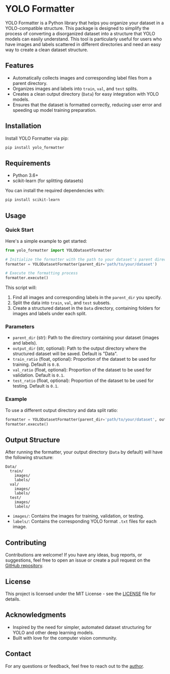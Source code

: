 # YOLO Formatter

YOLO Formatter is a Python library that helps you organize your dataset in a YOLO-compatible structure. This package is designed to simplify the process of converting a disorganized dataset into a structure that YOLO models can easily understand. This tool is particularly useful for users who have images and labels scattered in different directories and need an easy way to create a clean dataset structure.

## Features
- Automatically collects images and corresponding label files from a parent directory.
- Organizes images and labels into `train`, `val`, and `test` splits.
- Creates a clean output directory (`Data`) for easy integration with YOLO models.
- Ensures that the dataset is formatted correctly, reducing user error and speeding up model training preparation.

## Installation

Install YOLO Formatter via pip:

```sh
pip install yolo_formatter
```

## Requirements
- Python 3.6+
- scikit-learn (for splitting datasets)

You can install the required dependencies with:

```sh
pip install scikit-learn
```

## Usage

### Quick Start

Here's a simple example to get started:

```python
from yolo_formatter import YOLODatasetFormatter

# Initialize the formatter with the path to your dataset's parent directory
formatter = YOLODatasetFormatter(parent_dir='path/to/your/dataset')

# Execute the formatting process
formatter.execute()
```

This script will:
1. Find all images and corresponding labels in the `parent_dir` you specify.
2. Split the data into `train`, `val`, and `test` subsets.
3. Create a structured dataset in the `Data` directory, containing folders for images and labels under each split.

### Parameters
- `parent_dir` (str): Path to the directory containing your dataset (images and labels).
- `output_dir` (str, optional): Path to the output directory where the structured dataset will be saved. Default is "Data".
- `train_ratio` (float, optional): Proportion of the dataset to be used for training. Default is `0.8`.
- `val_ratio` (float, optional): Proportion of the dataset to be used for validation. Default is `0.1`.
- `test_ratio` (float, optional): Proportion of the dataset to be used for testing. Default is `0.1`.

### Example

To use a different output directory and data split ratio:

```python
formatter = YOLODatasetFormatter(parent_dir='path/to/your/dataset', output_dir='FormattedData', train_ratio=0.7, val_ratio=0.2, test_ratio=0.1)
formatter.execute()
```

## Output Structure
After running the formatter, your output directory (`Data` by default) will have the following structure:

```
Data/
  train/
    images/
    labels/
  val/
    images/
    labels/
  test/
    images/
    labels/
```

- `images/`: Contains the images for training, validation, or testing.
- `labels/`: Contains the corresponding YOLO format `.txt` files for each image.

## Contributing

Contributions are welcome! If you have any ideas, bug reports, or suggestions, feel free to open an issue or create a pull request on the [GitHub repository](https://github.com/ummtushar/yolo_formatter).

## License

This project is licensed under the MIT License - see the [LICENSE](LICENSE) file for details.

## Acknowledgments

- Inspired by the need for simpler, automated dataset structuring for YOLO and other deep learning models.
- Built with love for the computer vision community.

## Contact

For any questions or feedback, feel free to reach out to the [author](mailto:tusharg69115@gmail.com).

